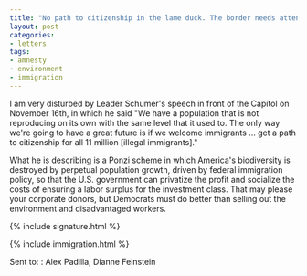 ```yaml
---
title: "No path to citizenship in the lame duck. The border needs attention."
layout: post
categories:
- letters
tags:
- amnesty
- environment
- immigration
---
```


I am very disturbed by Leader Schumer's speech in front of the Capitol on November 16th, in which he said "We have a population that is not reproducing on its own with the same level that it used to. The only way we're going to have a great future is if we welcome immigrants ... get a path to citizenship for all 11 million \[illegal immigrants\]."

What he is describing is a Ponzi scheme in which America's biodiversity is destroyed by perpetual population growth, driven by federal immigration policy, so that the U.S. government can privatize the profit and socialize the costs of ensuring a labor surplus for the investment class. That may please your corporate donors, but Democrats must do better than selling out the environment and disadvantaged workers.

{% include signature.html %}

{% include immigration.html %}

Sent to:
: Alex Padilla, Dianne Feinstein
